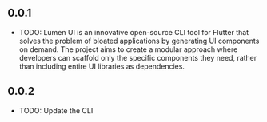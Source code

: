 ## 0.0.1

* TODO: Lumen UI is an innovative open-source CLI tool for Flutter that solves the problem of bloated applications by generating UI components on demand. The project aims to create a modular approach where developers can scaffold only the specific components they need, rather than including entire UI libraries as dependencies.

## 0.0.2

* TODO: Update the CLI
